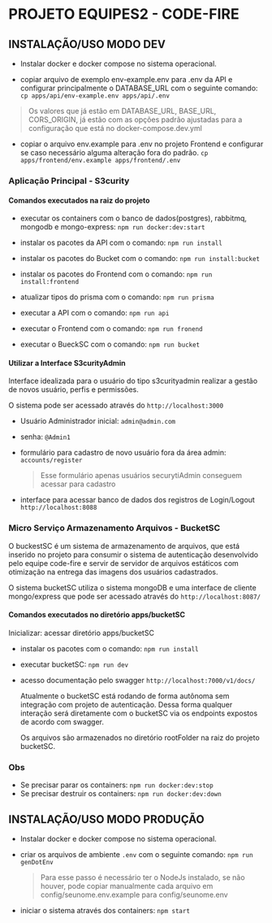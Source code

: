 # PROJETO EQUIPES2 - CODE-FIRE

## INSTALAÇÃO/USO MODO DEV

- Instalar docker e docker compose no sistema operacional.

- copiar arquivo de exemplo env-example.env para .env da API e configurar principalmente o DATABASE_URL com o seguinte comando:
  `cp apps/api/env-example.env apps/api/.env`

> Os valores que já estão em DATABASE_URL, BASE_URL, CORS_ORIGIN, já estão com as opções padrão ajustadas para a configuração que está no docker-compose.dev.yml

- copiar o arquivo env.example para .env no projeto Frontend e configurar se caso necessário alguma alteração fora do padrão.
  `cp apps/frontend/env.example apps/frontend/.env`

### Aplicação Principal - S3curity

#### Comandos executados na raiz do projeto

- executar os containers com o banco de dados(postgres), rabbitmq, mongodb e mongo-express:
  `npm run docker:dev:start`

- instalar os pacotes da API com o comando:
  `npm run install`

- instalar os pacotes do Bucket com o comando:
  `npm run install:bucket`

- instalar os pacotes do Frontend com o comando:
  `npm run install:frontend`

- atualizar tipos do prisma com o comando:
  `npm run prisma`

- executar a API com o comando:
  `npm run api`

- executar o Frontend com o comando:
  `npm run fronend`

- executar o BueckSC com o comando:
  `npm run bucket`

#### Utilizar a Interface S3curityAdmin

Interface idealizada para o usuário do tipo s3curityadmin realizar a gestão de novos usuário, perfis e permissões.

O sistema pode ser acessado através do `http://localhost:3000`

- Usuário Administrador inicial: `admin@admin.com`

- senha: `@Admin1`

- formulário para cadastro de novo usuário fora da área admin: `accounts/register`

  > Esse formulário apenas usuários securytiAdmin conseguem acessar para cadastro

- interface para acessar banco de dados dos registros de Login/Logout
  `http://localhost:8088`

### Micro Serviço Armazenamento Arquivos - BucketSC

O buckestSC é um sistema de armazenamento de arquivos, que está inserido no projeto para
consumir o sistema de autenticação desenvolvido pelo equipe code-fire e servir de servidor
de arquivos estáticos com otimização na entrega das imagens dos usuários cadastrados.

O sistema bucketSC utiliza o sistema mongoDB e uma interface de cliente mongo/express
que pode ser acessado através do `http://localhost:8087/`

#### Comandos executados no diretório apps/bucketSC

Inicializar: acessar diretório apps/bucketSC

- instalar os pacotes com o comando:
  `npm run install`

- executar bucketSC:
  `npm run dev`

- acesso documentação pelo swagger
  `http://localhost:7000/v1/docs/`

  Atualmente o bucketSC está rodando de forma autônoma sem integração
  com projeto de autenticação. Dessa forma qualquer interação será diretamente
  com o bucketSC via os endpoints expostos de acordo com swagger.

  Os arquivos são armazenados no diretório rootFolder na raiz do projeto bucketSC.

### Obs

- Se precisar parar os containers: `npm run docker:dev:stop`
- Se precisar destruir os containers: `npm run docker:dev:down`

## INSTALAÇÃO/USO MODO PRODUÇÃO

- Instalar docker e docker compose no sistema operacional.

- criar os arquivos de ambiente `.env` com o seguinte comando: `npm run genDotEnv`

  > Para esse passo é necessário ter o NodeJs instalado, se não houver, pode copiar manualmente cada arquivo em config/seunome.env.example para config/seunome.env

- iniciar o sistema através dos containers: `npm start`

